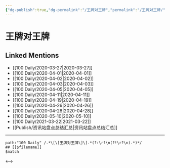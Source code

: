 ```yaml
---
{"dg-publish":true,"dg-permalink":"/王牌对王牌","permalink":"/王牌对王牌/","created":"2023-04-03T15:30:02.656+08:00","updated":"2023-04-03T15:30:03.289+08:00"}
---
```


# 王牌对王牌

## Linked Mentions
- [[100 Daily/2020-03-27\|2020-03-27]]
- [[100 Daily/2020-04-01\|2020-04-01]]
- [[100 Daily/2020-04-02\|2020-04-02]]
- [[100 Daily/2020-04-03\|2020-04-03]]
- [[100 Daily/2020-04-05\|2020-04-05]]
- [[100 Daily/2020-04-11\|2020-04-11]]
- [[100 Daily/2020-04-19\|2020-04-19]]
- [[100 Daily/2020-04-26\|2020-04-26]]
- [[100 Daily/2020-04-28\|2020-04-28]]
- [[100 Daily/2020-05-10\|2020-05-10]]
- [[100 Daily/2021-03-22\|2021-03-22]]
- [[Publish/资讯站盘点总结汇总\|资讯站盘点总结汇总]]


---

```expander
path:"100 Daily" /.*\[\[王牌对王牌\]\].*(?:\r?\n(?!\r?\n).*)*/
## [[$filename]]
$match
```

<-->